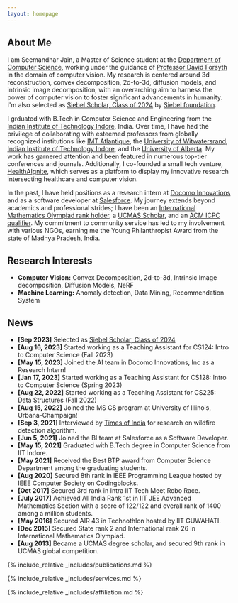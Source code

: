 ```yaml
---
layout: homepage
---
```


## About Me

I am Seemandhar Jain, a Master of Science student at the [Department of Computer Science](https://cs.illinois.edu/), working under the guidance of [Professor David Forsyth](http://luthuli.cs.uiuc.edu/~daf/) in the domain of computer vision. My research is centered around 3d reconstruction, convex decomposition, 2d-to-3d, diffusion models, and intrinsic image decomposition, with an overarching aim to harness the power of computer vision to foster significant advancements in humanity. I'm also selected as [Siebel Scholar, Class of 2024](https://cs.illinois.edu/news/Five/CS/Students/2024/Siebel/Scholars) by [Siebel foundation](https://www.siebelscholars.com/).

I grduated with B.Tech in Computer Science and Engineering from the [Indian Institute of Technology Indore](https://www.iiti.ac.in/), India. Over time, I have had the privilege of collaborating with esteemed professors from globally recognized institutions like [IMT Atlantique](https://www.imt-atlantique.fr/en), the [University of Witwatersrand](https://www.wits.ac.za/), [Indian Institute of Technology Indore](https://www.iiti.ac.in/), and the [University of Alberta](https://www.ualberta.ca/). My work has garnered attention and been featured in numerous top-tier conferences and journals. Additionally, I co-founded a small tech venture, [HealthAIgnite](http://healthaignite.com/), which serves as a platform to display my innovative research intersecting healthcare and computer vision.

In the past, I have held positions as a research intern at [Docomo Innovations](https://www.docomoinnovations.com/) and as a software developer at [Salesforce](https://www.salesforce.com/). My journey extends beyond academics and professional strides; I have been an [International Mathematics Olympiad rank holder](https://www.imo-official.org/), a [UCMAS Scholar](http://ucmas.com/), and an [ACM ICPC qualifier](https://icpc.global/). My commitment to community service has led to my involvement with various NGOs, earning me the Young Philanthropist Award from the state of Madhya Pradesh, India.

## Research Interests

- **Computer Vision:** Convex Decomposition, 2d-to-3d, Intrinsic Image decomposition, Diffusion Models, NeRF
- **Machine Learning:** Anomaly detection, Data Mining, Recommendation System

## News

- **[Sep 2023]** Selected as [Siebel Scholar, Class of 2024](https://cs.illinois.edu/news/Five/CS/Students/2024/Siebel/Scholars)
- **[Aug 16, 2023]** Started working as a Teaching Assistant for CS124: Intro to Computer Science (Fall 2023)
- **[May 15, 2023]** Joined the AI team in Docomo Innovations, Inc as a Research Intern!
- **[Jan 17, 2023]** Started working as a Teaching Assistant for CS128: Intro to Computer Science (Spring 2023)
- **[Aug 22, 2022]** Started working as a Teaching Assistant for CS225: Data Structures (Fall 2022)
- **[Aug 15, 2022]** Joined the MS CS program at University of Illinois, Urbana-Champaign!
- **[Sep 3, 2021]** Interviewed by [Times of India](https://timesofindia.indiatimes.com/city/nagpur/iit-indore-using-ai-to-develop-network-to-detect-fires-in-melghat-tiger-reserve/articleshow/85877519.cms) for research on wildfire detection algorithm.
- **[Jun 5, 2021]** Joined the BI team at Salesforce as a Software Developer.
- **[May 15, 2021]** Graduated with B.Tech degree in Computer Science from IIT Indore.
- **[May 2021]** Received the Best BTP award from Computer Science Department among the graduating students.
- **[Aug 2020]** Secured 8th rank in IEEE Programming League hosted by IEEE Computer Society on Codingblocks.
- **[Oct 2017]** Secured 3rd rank in Intra IIT Tech Meet Robo Race.
- **[July 2017]** Achieved All India Rank 1st in IIT JEE Advanced Mathematics Section with a score of 122/122 and overall rank of 1400 among a million students.
- **[May 2016]** Secured AIR 43 in Technothlon hosted by IIT GUWAHATI.
- **[Dec 2015]** Secured State rank 2 and International rank 26 in International Mathematics Olympiad.
- **[Aug 2013]** Became a UCMAS degree scholar, and secured 9th rank in UCMAS global competition.

{% include_relative _includes/publications.md %}

{% include_relative _includes/services.md %}

{% include_relative _includes/affiliation.md %}
